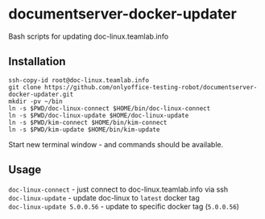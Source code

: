 # documentserver-docker-updater

Bash scripts for updating doc-linux.teamlab.info

## Installation

```shell script
ssh-copy-id root@doc-linux.teamlab.info
git clone https://github.com/onlyoffice-testing-robot/documentserver-docker-updater.git
mkdir -pv ~/bin
ln -s $PWD/doc-linux-connect $HOME/bin/doc-linux-connect
ln -s $PWD/doc-linux-update $HOME/doc-linux-update
ln -s $PWD/kim-connect $HOME/bin/kim-connect
ln -s $PWD/kim-update $HOME/bin/kim-update
```

Start new terminal window - and commands should be available.

## Usage

`doc-linux-connect` - just connect to doc-linux.teamlab.info via ssh  
`doc-linux-update` - update doc-linux to `latest` docker tag  
`doc-linux-update 5.0.0.56` - update to specific docker tag (`5.0.0.56`)
